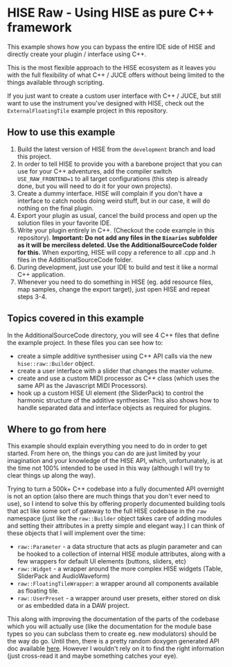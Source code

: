 # HISE Raw - Using HISE as pure C++ framework

This example shows how you can bypass the entire IDE side of HISE and directly create your plugin / interface using C++.

This is the most flexible approach to the HISE ecosystem as it leaves you with the full flexibility of what C++ / JUCE offers without being limited to the things available through scripting.

If you just want to create a custom user interface with C++ / JUCE, but still want to use the instrument you've designed with HISE, check out the `ExternalFloatingTile` example project in this repository.

## How to use this example

1. Build the latest version of HISE from the `development` branch and load this project.
2. In order to tell HISE to provide you with a barebone project that you can use for your C++ adventures, add the compiler switch `USE_RAW_FRONTEND=1` to all target configurations (this step is already done, but you will need to do it for your own projects).
3. Create a dummy interface. HISE will complain if you don't have a interface to catch noobs doing weird stuff, but in our case, it will do nothing on the final plugin.
4. Export your plugin as usual, cancel the build process and open up the solution files in your favorite IDE.
5. Write your plugin entirely in C++. (Checkout the code example in this repository). 
**Important: Do not add any files in the `Binaries` subfolder as it will be merciless deleted. Use the AdditionalSourceCode folder for this.**
When exporting, HISE will copy a reference to all .cpp and .h files in the AdditionalSourceCode folder.
6. During development, just use your IDE to build and test it like a normal C++ application.
7. Whenever you need to do something in HISE (eg. add resource files, map samples, change the export target), just open HISE and repeat steps 3-4.

## Topics covered in this example

In the AdditionalSourceCode directory, you will see 4 C++ files that define the example project. In these files you can see how to:

- create a simple additive synthesiser using C++ API calls via the new `hise::raw::Builder` object.
- create a user interface with a slider that changes the master volume.
- create and use a custom MIDI processor as C++ class (which uses the same API as the Javascript MIDI Processors).
- hook up a custom HISE UI element (the SliderPack) to control the harmonic structure of the additive synthesiser. This also shows how to handle separated data and interface objects as required for plugins.

## Where to go from here

This example should explain everything you need to do in order to get started. From here on, the things you can do are just limited by your imagination and your knowledge of the HISE API, which, unfortunately, is at the time not 100% intended to be used in this way (although I will try to clear things up along the way).

Trying to turn a 500k+ C++ codebase into a fully documented API overnight is not an option (also there are much things that you don't ever need to use), so I intend to solve this by offering properly documented building tools that act like some sort of gateway to the full HISE codebase in the `raw` namespace (just like the `raw::Builder` object takes care of adding modules and setting their attributes in a pretty simple and elegant way.) I can think of these objects that I will implement over the time:

- `raw::Parameter` - a data structure that acts as plugin parameter and can be hooked to a collection of internal HISE module attributes, along with a few wrappers for default UI elements (buttons, sliders, etc)
- `raw::Widget` - a wrapper around the more complex HISE widgets (Table, SliderPack and AudioWaveform)
- `raw::FloatingTileWrapper`: a wrapper around all components available as floating tile.
- `raw::UserPreset` - a wrapper around user presets, either stored on disk or as embedded data in a DAW project.

This along with improving the documentation of the parts of the codebase which you will actually use (like the documentation for the module base types so you can subclass them to create eg. new modulators) should be the way do go. Until then, there is a pretty random doxygen generated API doc available [here](http://hise.audio/hise_api/index.html). However I wouldn't rely on it to find the right information (just cross-read it and maybe something catches your eye).
